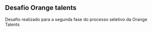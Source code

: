 ## Desafio Orange talents

Desafio realizado para a segunda fase do processo seletivo da Orange Talents
